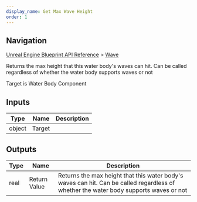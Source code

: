 ```yaml
---
display_name: Get Max Wave Height
order: 1
---
```

## Navigation

[Unreal Engine Blueprint API Reference](https://dev.epicgames.com/documentation/en-us/unreal-engine/BlueprintAPI) > [Wave](https://dev.epicgames.com/documentation/en-us/unreal-engine/BlueprintAPI/Wave)

Returns the max height that this water body's waves can hit. Can be called regardless of whether the water body supports waves or not

Target is Water Body Component

## Inputs

| Type | Name | Description |
| --- | --- | --- |
| object | Target |  |

## Outputs

| Type | Name | Description |
| --- | --- | --- |
| real | Return Value | Returns the max height that this water body's waves can hit. Can be called regardless of whether the water body supports waves or not |
